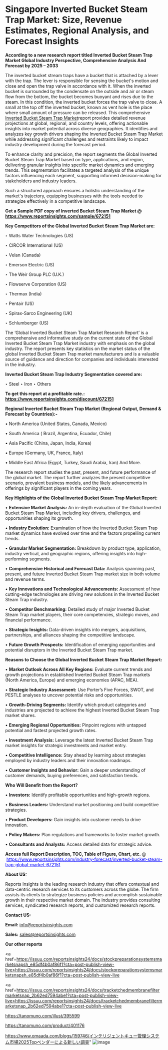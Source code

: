 # Singapore Inverted Bucket Steam Trap Market: Size, Revenue Estimates, Regional Analysis, and Forecast Insights

<strong>According to a new research report titled Inverted Bucket Steam Trap Market Global Industry Perspective, Comprehensive Analysis And Forecast by 2025 – 2033</strong>

The inverted bucket stream traps have a bucket that is attached by a lever with the trap. The lever is responsible for sensing the bucket's motion and close and open the trap valve in accordance with it. When the inverted bucket is surrounded by the condensate on the outside and air or steam flow from the bottom, the bucket becomes buoyant and rises due to the steam. In this condition, the inverted bucket forces the trap valve to close. A small at the top off the inverted bucket, known as vent hole is the place where small amount of pressure can be released. This comprehensive <a href=https://www.reportsinsights.com/sample/672151>Inverted Bucket Steam Trap Market</a>report provides detailed revenue projections at global, regional, and country levels, offering actionable insights into market potential across diverse geographies. It identifies and analyzes key growth drivers shaping the Inverted Bucket Steam Trap Market while addressing significant challenges and restraints likely to impact industry development during the forecast period.

To enhance clarity and precision, the report segments the Global Inverted Bucket Steam Trap Market based on type, applications, and region, delivering granular insights into specific market dynamics and emerging trends. This segmentation facilitates a targeted analysis of the unique factors influencing each segment, supporting informed decision-making for stakeholders and industry leaders.

Such a structured approach ensures a holistic understanding of the market's trajectory, equipping businesses with the tools needed to strategize effectively in a competitive landscape.

<strong>Get a Sample PDF copy of Inverted Bucket Steam Trap Market </strong><strong>@<a href=https://www.reportsinsights.com/sample/672151 style=color:#0000ff;> https://www.reportsinsights.com/sample/672151</a></strong></font>

<strong>Key Competitors of the Global Inverted Bucket Steam Trap Market are:</strong>

‣ Watts Water Technologies (US)

‣ CIRCOR International (US)

‣ Velan (Canada)

‣ Emerson Electric (US)

‣ The Weir Group PLC (U.K.)

‣ Flowserve Corporation (US)

‣ Thermax (India)

‣ Pentair (US)

‣ Spirax-Sarco Engineering (UK)

‣ Schlumberger (US)

The ‘Global Inverted Bucket Steam Trap Market Research Report’ is a comprehensive and informative study on the current state of the Global Inverted Bucket Steam Trap Market industry with emphasis on the global industry. The report presents key statistics on the market status of the global Inverted Bucket Steam Trap market manufacturers and is a valuable source of guidance and direction for companies and individuals interested in the industry.

<strong>Inverted Bucket Steam Trap Industry Segmentation covered are:</strong>

‣ Steel
‣ Iron
‣ Others

<strong>To get this report at a profitable rate.: <a href=https://www.reportsinsights.com/discount/672151 style=color:#0000ff;>https://www.reportsinsights.com/discount/672151</a></strong></font>

<strong>Regional Inverted Bucket Steam Trap Market (Regional Output, Demand &amp; Forecast by Countries):-</strong>

• North America (United States, Canada, Mexico)

• South America ( Brazil, Argentina, Ecuador, Chile)

• Asia Pacific (China, Japan, India, Korea)

• Europe (Germany, UK, France, Italy)

• Middle East Africa (Egypt, Turkey, Saudi Arabia, Iran) And More.

The research report studies the past, present, and future performance of the global market. The report further analyzes the present competitive scenario, prevalent business models, and the likely advancements in offerings by significant players in the coming years.

<strong>Key Highlights of the Global Inverted Bucket Steam Trap Market Report:</strong>

• <strong>Extensive Market Analysis:</strong> An in-depth evaluation of the Global Inverted Bucket Steam Trap Market, including key drivers, challenges, and opportunities shaping its growth.

• <strong>Industry Evolution:</strong> Examination of how the Inverted Bucket Steam Trap market dynamics have evolved over time and the factors propelling current trends.

• <strong>Granular Market Segmentation:</strong> Breakdown by product type, application, industry vertical, and geographic regions, offering insights into high-performing segments.

• <strong>Comprehensive Historical and Forecast Data:</strong> Analysis spanning past, present, and future Inverted Bucket Steam Trap market size in both volume and revenue terms.

• <strong>Key Innovations and Technological Advancements:</strong> Assessment of how cutting-edge technologies are driving new solutions in the Inverted Bucket Steam Trap industry.

• <strong>Competitor Benchmarking:</strong> Detailed study of major Inverted Bucket Steam Trap market players, their core competencies, strategic moves, and financial performance.

• <strong>Strategic Insights:</strong> Data-driven insights into mergers, acquisitions, partnerships, and alliances shaping the competitive landscape.

• <strong>Future Growth Prospects:</strong> Identification of emerging opportunities and potential disruptors in the Inverted Bucket Steam Trap market.

<strong>Reasons to Choose the Global Inverted Bucket Steam Trap Market Report:</strong>

• <strong>Market Outlook Across All Key Regions:</strong> Evaluate current trends and growth projections in established Inverted Bucket Steam Trap markets (North America, Europe) and emerging economies (APAC, MEA).

• <strong>Strategic Industry Assessment:</strong> Use Porter’s Five Forces, SWOT, and PESTLE analyses to uncover potential risks and opportunities.

• <strong>Growth-Driving Segments:</strong> Identify which product categories and industries are projected to achieve the highest Inverted Bucket Steam Trap market shares.

• <strong>Emerging Regional Opportunities:</strong> Pinpoint regions with untapped potential and fastest projected growth rates.

• <strong>Investment Analysis:</strong> Leverage the latest Inverted Bucket Steam Trap market insights for strategic investments and market entry.

• <strong>Competitive Intelligence:</strong> Stay ahead by learning about strategies employed by industry leaders and their innovation roadmaps.

• <strong>Customer Insights and Behavior:</strong> Gain a deeper understanding of customer demands, buying preferences, and satisfaction trends.

<strong>Who Will Benefit from the Report?</strong>

• <strong>Investors:</strong> Identify profitable opportunities and high-growth regions.

• <strong>Business Leaders:</strong> Understand market positioning and build competitive strategies.

• <strong>Product Developers:</strong> Gain insights into customer needs to drive innovation.

• <strong>Policy Makers:</strong> Plan regulations and frameworks to foster market growth.

• <strong>Consultants and Analysts:</strong> Access detailed data for strategic advice.
</ul>
<strong>Access full Report Description, TOC, Table of Figure, Chart, etc. </strong>@  <a href=https://www.reportsinsights.com/industry-forecast/inverted-bucket-steam-trap-global-market-672151 style=color:#0000ff;>https://www.reportsinsights.com/industry-forecast/inverted-bucket-steam-trap-global-market-672151</a></font>

<strong><strong>About US</strong>:</strong>

Reports Insights is the leading research industry that offers contextual and data-centric research services to its customers across the globe. The firm assists its clients to strategize business policies and accomplish sustainable growth in their respective market domain. The industry provides consulting services, syndicated research reports, and customized research reports.

<strong>Contact US:</strong>

<p class=""""><b>Email:</b> <a href=mailto:info@reportsinsights.com>info@reportsinsights.com</a></p>
<p class=""""><b>Sales:</b> <a href=mailto:sales@reportsinsights.com>sales@reportsinsights.com</a></p>

<strong>Our other reports</strong>

<a href=https://issuu.com/reportsinsights24/docs/stockpreparationsystemsmarketsnapsh_e85df4b0af86f1?cta=post-publish-view-live>https://issuu.com/reportsinsights24/docs/stockpreparationsystemsmarketsnapsh_e85df4b0af86f1?cta=post-publish-view-live</a>

<a href=https://issuu.com/reportsinsights24/docs/tracketchedmembranefiltermarketsnap_2b62ed7594abe1?cta=post-publish-view-live>https://issuu.com/reportsinsights24/docs/tracketchedmembranefiltermarketsnap_2b62ed7594abe1?cta=post-publish-view-live</a>

<a href=https://tanomuno.com/illust/395599>https://tanomuno.com/illust/395599</a>

<a href=https://tanomuno.com/product/401176>https://tanomuno.com/product/401176</a>

<a href=https://www.omaada.com/blogs/159746/インテリジェントキュー管理システム市場2025Topベンダーによる新しい調査>https://www.omaada.com/blogs/159746/インテリジェントキュー管理システム市場2025Topベンダーによる新しい調査</a>"
![image](https://github.com/user-attachments/assets/abcdc227-b840-4ee1-bdf6-ee7379804032)
